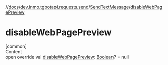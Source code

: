 //[docs](../../../index.md)/[dev.inmo.tgbotapi.requests.send](../index.md)/[SendTextMessage](index.md)/[disableWebPagePreview](disable-web-page-preview.md)



# disableWebPagePreview  
[common]  
Content  
open override val [disableWebPagePreview](disable-web-page-preview.md): [Boolean](https://kotlinlang.org/api/latest/jvm/stdlib/kotlin/-boolean/index.html)? = null  



